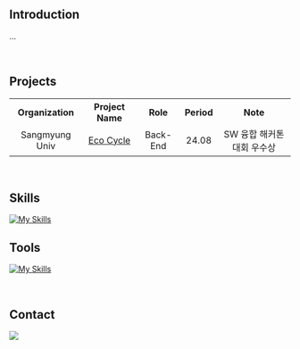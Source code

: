 ## Introduction
...

<br/>

## Projects
<table>
  <tr>
    <th>Organization</th>
    <th>Project Name</th>
    <th>Role</th>
    <th>Period</th>
    <th>Note</th>
  </tr>
  <tr align="center">
    <td>Sangmyung Univ</td>
    <td><a href="https://github.com/eco-cycle">Eco Cycle</a></td>
    <td>Back-End</td>
    <td>24.08</td>
    <td>SW 융합 해커톤 대회 우수상</td>
  </tr>
</table>

<br/>

## Skills
[![My Skills](https://skillicons.dev/icons?i=c,py,java,spring,mysql,linux)](https://skillicons.dev)

## Tools
[![My Skills](https://skillicons.dev/icons?i=vscode,idea,vim,neovim)](https://skillicons.dev)

<br/>

## Contact
<a href="mailto:hyundongl@icloud.com"><img src="https://img.shields.io/badge/icloud-3693F3?style=for-the-badge&logo=icloud&logoColor=white&link==mailto:hyundongl@icloud.com"></a>
